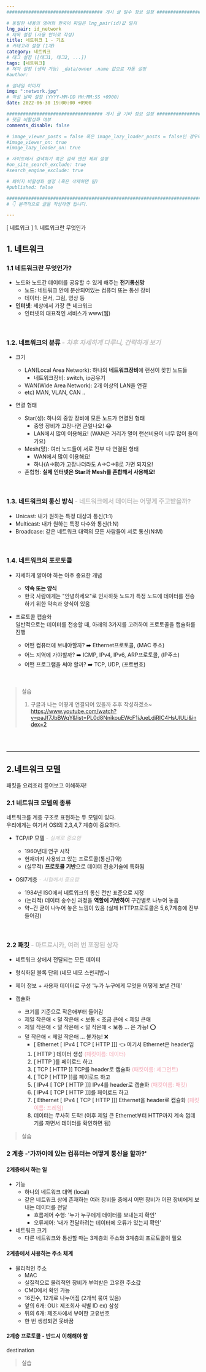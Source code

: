 ```yaml
---
################################### 게시 글 필수 정보 설정 ###################################

# 동일한 내용의 영어와 한국어 파일은 lng_pair(id)값 일치
lng_pair: id_network
# 제목 설정 (사용 언어로 작성)
title: 네트워크 1 - 기초
# 카테고리 설정 (1개)
category: 네트워크 
# 태그 설정 ([태그1, 태그2, ...])
tags: [네트워크] 
# 저자 설정 (생략 가능) _data/owner .name 값으로 자동 설정
#author: 

# 섬네일 이미지
img: ":network.jpg" 
# 작성 날짜 설정 (YYYY-MM-DD HH:MM:SS +0900)
date: 2022-06-30 19:00:00 +0900

################################### 게시 글 기타 정보 설정 ###################################
# 댓글 비활성화 여부
comments_disable: false

# image_viewer_posts = false 혹은 image_lazy_loader_posts = false인 경우에만 사용
#image_viewer_on: true
#image_lazy_loader_on: true

# 사이트에서 검색하기 혹은 검색 엔진 제외 설정 
#on_site_search_exclude: true
#search_engine_exclude: true

# 페이지 비활성화 설정 (혹은 삭제하면 됨)
#published: false

##########################################################################################
# 👇 본격적으로 글을 작성하면 됩니다. 

---
```

<!-- outline-start -->
[ 네트워크 ] 1. 네트워크란 무엇인가

<!-- outline-end -->

## 1. 네트워크
### 1.1 네트워크란 무엇인가?
* 노드와 노드간 데이터를 공유할 수 있게 해주는 **전기통신망**
    * 노드: 네트워크 안에 분산되어있는 컴퓨터 또는 통신 장비
    * 데이터: 문서, 그림, 영상 등
* **인터넷**: 세상에서 가장 큰 네크워크
    * 인터넷의 대표적인 서비스가 www(웹)
    
<br>

### 1.2. 네트워크의 분류 <span style="color:#BFBFBF"> *- 차후 자세하게 다루니, 간략하게 보기* </span>
* 크기
    * LAN(Local Area Network): 하나의 **네트워크장비**에 랜선이 꽂힌 노드들
        * 네트워크장비: switch, ip공유기
    * WAN(Wide Area Network): 2개 이상의 LAN을 연결
    * etc) MAN, VLAN, CAN ..

* 연결 형태
    * Star(성): 하나의 중앙 장비에 모든 노드가 연결된 형태
        * 중앙 장비가 고장나면 큰일나요! 😂
        * LAN에서 많이 이용해요! (WAN은 거리가 멀어 랜선비용이 너무 많이 들어가요)
    * Mesh(망): 여러 노드들이 서로 전부 다 연결된 형태
        * WAN에서 많이 이용해요! 
        * 하나(A->B)가 고장나더라도 A->C->B로 가면 되지요!
    * 혼합형: **실제 인터넷은 Star과 Mesh를 혼합해서 사용해요!** 

<br>

### 1.3. 네트워크의 통신 방식 <span style="color:#BFBFBF">- 네트워크에서 데이터는 어떻게 주고받을까?</span>
* Unicast: 내가 원하는 특정 대상과 통신(1:1) 
* Multicast: 내가 원하는 특정 다수와 통신(1:N)
* Broadcase: 같은 네트워크 대역의 모든 사람들이 서로 통신(N:M)

<br>

### 1.4. 네트워크의 포로토콜
* 자세하게 알아야 하는 아주 중요한 개념
    * **약속 또는 양식**
    * 한국 사람에게는 "안녕하세요"로 인사하듯 노드가 특정 노드에 데이터를 전송하기 위한 약속과 양식이 있음

* 프로토콜 캡슐화  
    일반적으로는 데이터를 전송할 때, 아래의 3가지를 고려하여 프로토콜을 캡슐화를 진행
    * 어떤 컴퓨터에 보내야할까? ➡️ Ethernet프로토콜, (MAC 주소)
    * 어느 지역에 가야할까? ➡️ ICMP, IPv4, IPv6, ARP프로토콜, (IP주소)
    * 어떤 프로그램을 써야 할까? ➡️ TCP, UDP, (포트번호)

<br>

> 실습
>  1. 구글과 나는 어떻게 연결되어 있을까
>  추후 작성하겠소~ 
> https://www.youtube.com/watch?v=paJf7JbBWqY&list=PL0d8NnikouEWcF1jJueLdjRIC4HsUlULi&index=2

<br>
<br>
<hr>

## 2.네트워크 모델
패킷을 요리조리 뜯어보고 이해하자!

### 2.1 네트워크 모델의 종류
네트워크를 계층 구조로 표현하는 두 모델이 있다. <br>
우리에게는 여기서 OSI의 2,3,4,7 계층이 중요하다. 

* TCP/IP 모델 <span style="color:#BFBFBF"> *- 실제로 중요함* </span>
    * 1960년대 연구 시작
    * 현재까지 사용되고 있는 프로토콜(통신규약)
    * (실무적) **프로토콜 기반**으로 데이터 전송기술에 특화됨

* OSI7계층 <span style="color:#BFBFBF"> *- 시험에서 중요함* </span>
    * 1984년 ISO에서 네트워크의 통신 전반 표준으로 지정
    * (논리적) 데이터 송수신 과정을 **역할에 기반하여** 구간별로 나누어 놓음
    * 약~간 굳이 나누어 놓은 느낌이 있음 (실제 HTTP프로토콜은 5,6,7계층에 전부 들어감)   

<br>

### 2.2 패킷 <span style="color:#BFBFBF">- 마트료시카, 여러 번 포장된 상자</span>
* 네트워크 상에서 전달되는 모든 데이터
* 형식화된 블록 단위 (네모 네모 스펀지밥~)
* 제어 정보 + 사용자 데이터로 구성 '누가 누구에게 무엇을 어떻게 보낼 건데'
  
* 캡슐화
    * 크기를 기준으로 작은애부터 들어감
    * 제일 작은애 < 덜 작은애 < 보통 < 조금 큰애 < 제일 큰애
    * 제일 작은애 < 덜 작은애 < 덜 작은애 < 보통 ... 은 가능! ⭕
    * 덜 작은애 < 제일 작은애 ... 불가능! ❌
        * [ Ethernet [ IPv4 [ TCP [ HTTP ]]] 👈 여기서 Ethernet은 header임
        1. [ HTTP ] 데이터 생성 <span style="color:#F2A3B1">(패킷이름: 데이터)</span>
        2. [ HTTP ]를 페이로드 하고
        2. [ TCP [ HTTP ]] TCP를 header로 캡슐화  <span style="color:#F2A3B1">(패킷이름: 세그먼트)</span>
        3. [ TCP [ HTTP ]]를 페이로드 하고
        3. [ IPv4 [ TCP [ HTTP ]]] IPv4를 header로 캡슐화  <span style="color:#F2A3B1">(패킷이름: 패킷)</span>
        4. [ IPv4 [ TCP [ HTTP ]]]를 페이로드 하고
        4. [ Ethernet [ IPv4 [ TCP [ HTTP ]]] Ethernet을 header로 캡슐화 <span style="color:#F2A3B1">(패킷이름: 프레임)</span>
        5. 데이터는 무사히 도착! (이후 제일 큰 Ethernet부터 HTTP까지 계속 껍데기를 까면서 데이터를 확인하면 됨)

> 실습

### 2 계층 -'가까이에 있는 컴퓨터는 어떻게 통신을 할까?'
#### 2계층에서 하는 일
* 기능
    * 하나의 네트워크 대역 (local)
    * 같은 네트워크 상에 존재하는 여러 장비들 중에서 어떤 장비가 어떤 장비에게 보내는 데이터를 전달
        * 흐름제어 수행: '누가 누구에게 데이터를 보내는지 확인' 
        * 오류제어: '내가 전달하려는 데이터에 오류가 있는지 확인'
* 네트워크 크기
    * 다른 네트워크와 통신할 때는 3계층의 주소와 3계층의 프로토콜이 필요

#### 2계층에서 사용하는 주소 체계 
* 물리적인 주소
    * MAC
    * 실질적으로 물리적인 장비가 부여받은 고유한 주소값
    * CMD에서 확인 가능
    * 16진수, 12개로 나누어짐 (2개씩 묶여 있음)
    * 앞의 6개: OUI: 제조회사 식별 ID ex) 삼성
    * 뒤의 6개: 제조사에서 부여한 고유번호
    * 한 번 생성되면 못바꿈

#### 2계층 프로토콜 - 반드시 이해해야 함
destination 


> 실습